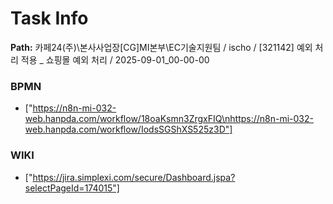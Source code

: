 # Task Info

**Path:** 카페24(주)\본사사업장\[CG]MI본부\EC기술지원팀 / ischo / [321142] 예외 처리 적용 _ 쇼핑몰 예외 처리 / 2025-09-01_00-00-00

### BPMN
- ["https://n8n-mi-032-web.hanpda.com/workflow/18oaKsmn3ZrgxFIQ\nhttps://n8n-mi-032-web.hanpda.com/workflow/IodsSGShXS525z3D"]

### WIKI
- ["https://jira.simplexi.com/secure/Dashboard.jspa?selectPageId=174015"]

